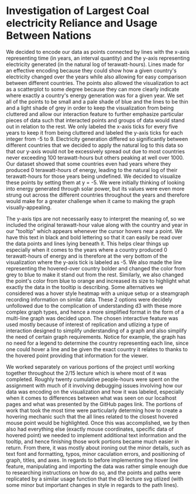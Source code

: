 # Investigation of Largest Coal electricity Reliance and Usage Between Nations
  We decided to encode our data as points connected by lines with the x-axis representing time (in years, an interval quantity) and the y-axis representing electricity generated (in the natural log of terawatt-hours). Lines made for an effective encoding because they could show how a given country's electricity changed over the years while also allowing for easy comparison between different countries. The points also allowed the visualization to act as a scatterplot to some degree because they can more clearly indicate where exactly a country's energy generation was for a given year. We set all of the points to be small and a pale shade of blue and the lines to be thin and a light shade of grey in order to keep the visualization from being cluttered and allow our interaction feature to further emphasize particular pieces of data such that interacted points and groups of data would stand out in relation to the rest. We only labeled the x-axis ticks for every five years to keep it from being cluttered and labeled the y-axis ticks for each integer from -5 to 9. Electricity generation differed so significantly between different countries that we decided to apply the natural log to this data so that our y-axis would not be excessively spread out due to most countries never exceeding 100 terawatt-hours but others peaking at well over 1000. Our dataset showed that some countries even had years where they produced 0 terawatt-hours of energy, leading to the natural log of their terawatt-hours for those years being undefined. We decided to visualize these points by setting them at y = -5. We were initially thinking of looking into energy generated through solar power, but its values were even more strung out across the different countries throughout the years and therefore would make for a greater challenge when it came to making the graph visually-appealing.
  
  The y-axis tips are not necessarily easy to interpret the meaning of, so we included the original terawatt-hour value along with the country and year in our "tooltip" which appears whenever the cursor hovers near a point. We have this text in black and bold lettering so that it can easily be read over the data points and lines lying beneath it. This helps clear things up especially when it comes to the years where a country produced 0 terawatt-hours of energy and is therefore at the very bottom of the visualization where the y-axis tick is labeled as -5. We also made the line representing the hovered-over country bolder and changed the color from grey to blue to make it stand out from the rest. Similarly, we also changed the point's color from blue to orange and increased its size to highlight what exactly the data in the tooltip is describing. Some alternatives we considered was a hover style heatmap with a unique setup or a steamgraph recording information on similar data. These 2 options were decidely unfollowed due to the complication of understanding d3 with these more complex graph types, and hence a more simplified format in the form of a multi-line graph was decided upon. The chosen interactive feature was used mostly because of interest of replication and utlizing a type of interaction designed to simplify understanding of a graph and also simplify the need of certain graph requirements. Notice for example, the graph has no need for a legend to determine the country representing each line, since one could hover a line and be given the exact country it relates to thanks to the hovered point providing that information for the viewer.
  
  We worked separately on various portions of the project until working together throughout the 2/15 lecture which is where most of it was completed. Roughly twenty cumulative people-hours were spent on the assignment with much of it involving debugging issues involving how our data was encoding on the visualization and how it was labeled, especially when it comes to differences between what was seen on our localhost pages and what was presented by the GitHub pages link. The portions of work that took the most time were particularly determing how to create a hovering mechanic such that the all lines related to the closest hovered mouse point would be highlighted. Once this was accomplished, we by then also had everything else (exactly mouse coordinates, specific data of hovered point) we needed to implement additional text information and the tooltip, and hence finishing those work portions became much easier in return. From there, it was mostly about ironing out the minor details, such as text font and formatting, typos, minor caculation errors, and positioning of graph, titles, and axes. In regards to before implementing the hover line feature, manipulating and importing the data was rather simple enough due to researching instructions on how do so, and the points and paths were replicated by a similar usage function that the d3 lecture svg utlized (with some minor but important changes in style in regards to the path lines).
